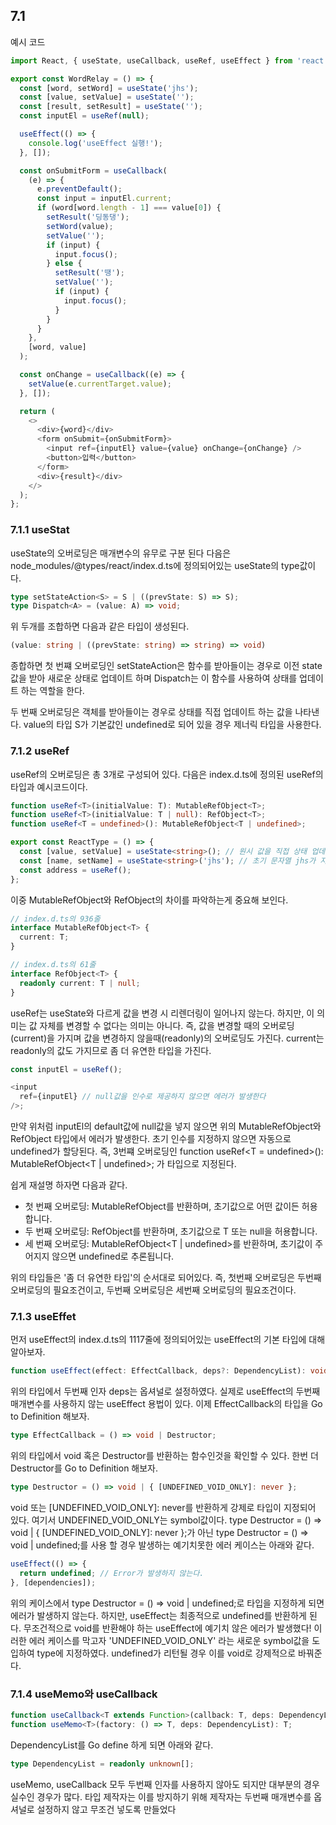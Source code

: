 ## 7.1

예시 코드

```ts
import React, { useState, useCallback, useRef, useEffect } from 'react';

export const WordRelay = () => {
  const [word, setWord] = useState('jhs');
  const [value, setValue] = useState('');
  const [result, setResult] = useState('');
  const inputEl = useRef(null);

  useEffect(() => {
    console.log('useEffect 실행!');
  }, []);

  const onSubmitForm = useCallback(
    (e) => {
      e.preventDefault();
      const input = inputEl.current;
      if (word[word.length - 1] === value[0]) {
        setResult('딩동댕');
        setWord(value);
        setValue('');
        if (input) {
          input.focus();
        } else {
          setResult('땡');
          setValue('');
          if (input) {
            input.focus();
          }
        }
      }
    },
    [word, value]
  );

  const onChange = useCallback((e) => {
    setValue(e.currentTarget.value);
  }, []);

  return (
    <>
      <div>{word}</div>
      <form onSubmit={onSubmitForm}>
        <input ref={inputEl} value={value} onChange={onChange} />
        <button>입력</button>
      </form>
      <div>{result}</div>
    </>
  );
};
```

### 7.1.1 useStat

useState의 오버로딩은 매개변수의 유무로 구분 된다
다음은 node_modules/@types/react/index.d.ts에 정의되어있는 useState의 type값이다.

```ts
type setStateAction<S> = S | ((prevState: S) => S);
type Dispatch<A> = (value: A) => void;
```

위 두개를 조합하면 다음과 같은 타입이 생성된다.

```ts
(value: string | ((prevState: string) => string) => void)
```

종합하면 첫 번쨰 오버로딩인 setStateAction은 함수를 받아들이는 경우로
이전 state값을 받아 새로운 상태로 업데이트 하며 Dispatch는 이 함수를 사용하여 상태를 업데이트 하는 역할을 한다.

두 번째 오버로딩은 객체를 받아들이는 경우로
상태를 직접 업데이트 하는 값을 나타낸다.
value의 타입 S가 기본값인 undefined로 되어 있을 경우 제너릭 타입을 사용한다.

### 7.1.2 useRef

useRef의 오버로딩은 총 3개로 구성되어 있다.
다음은 index.d.ts에 정의된 useRef의 타입과 예시코드이다.

```ts
function useRef<T>(initialValue: T): MutableRefObject<T>;
function useRef<T>(initialValue: T | null): RefObject<T>;
function useRef<T = undefined>(): MutableRefObject<T | undefined>;

export const ReactType = () => {
  const [value, setValue] = useState<string>(); // 원시 값을 직접 상태 업데이트 하므로 두 번쨰 오버로딩 사용
  const [name, setName] = useState<string>('jhs'); // 초기 문자열 jhs가 지정되어 있으므로 useState의 첫 번째 오버로딩 사용
  const address = useRef();
};
```

이중 MutableRefObject와 RefObject의 차이를 파악하는게 중요해 보인다.

```ts
// index.d.ts의 936줄
interface MutableRefObject<T> {
  current: T;
}

// index.d.ts의 61줄
interface RefObject<T> {
  readonly current: T | null;
}
```

useRef는 useState와 다르게 값을 변경 시 리렌더링이 일어나지 않는다.
하지만, 이 의미는 값 자체를 변경할 수 없다는 의미는 아니다. 즉, 값을 변경할 때의 오버로딩(current)을 가지며 값을 변경하지 않을때(readonly)의 오버로딩도 가진다.
current는 readonly의 값도 가지므로 좀 더 유연한 타입을 가진다.

```ts
const inputEl = useRef();

<input
  ref={inputEl} // null값을 인수로 제공하지 않으면 에러가 발생한다
/>;
```

만약 위처럼 inputEl의 default값에 null값을 넣지 않으면 위의 MutableRefObject와 RefObject 타입에서 에러가 발생한다.
초기 인수를 지정하지 않으면 자동으로 undefined가 할당된다. 즉, 3번쨰 오버로딩인 function useRef<T = undefined>(): MutableRefObject<T | undefined>; 가 타입으로 지정된다.

쉽게 재설명 하자면 다음과 같다.

- 첫 번째 오버로딩: MutableRefObject<T>를 반환하며, 초기값으로 어떤 값이든 허용합니다.
- 두 번째 오버로딩: RefObject<T>를 반환하며, 초기값으로 T 또는 null을 허용합니다.
- 세 번째 오버로딩: MutableRefObject<T | undefined>를 반환하며, 초기값이 주어지지 않으면 undefined로 추론됩니다.

위의 타입들은 '좀 더 유연한 타입'의 순서대로 되어있다. 즉, 첫번째 오버로딩은 두번째 오버로딩의 필요조건이고, 두번째 오버로딩은 세번째 오버로딩의 필요조건이다.

### 7.1.3 useEffet

먼저 useEffect의 index.d.ts의 1117줄에 정의되어있는 useEffect의 기본 타입에 대해 알아보자.

```ts
function useEffect(effect: EffectCallback, deps?: DependencyList): void;
```

위의 타입에서 두번째 인자 deps는 옵셔널로 설정하였다. 실제로 useEffect의 두번째 매개변수를 사용하지 않는 useEffect 용법이 있다.
이제 EffectCallback의 타입을 Go to Definition 해보자.

```ts
type EffectCallback = () => void | Destructor;
```

위의 타입에서 void 혹은 Destructor를 반환하는 함수인것을 확인할 수 있다.
한번 더 Destructor를 Go to Definition 해보자.

```ts
type Destructor = () => void | { [UNDEFINED_VOID_ONLY]: never };
```

void 또는 [UNDEFINED_VOID_ONLY]: never를 반환하게 강제로 타입이 지정되어 있다.
여기서 UNDEFINED_VOID_ONLY는 symbol값이다.
type Destructor = () => void | { [UNDEFINED_VOID_ONLY]: never };가 아닌 type Destructor = () => void | undefined;를 사용 할 경우 발생하는 예기치못한 에러 케이스는 아래와 같다.

```ts
useEffect(() => {
  return undefined; // Error가 발생하지 않는다.
}, [dependencies]);
```

위의 케이스에서 type Destructor = () => void | undefined;로 타입을 지정하게 되면 에러가 발생하지 않는다.
하지만, useEffect는 최종적으로 undefined를 반환하게 된다. 무조건적으로 void를 반환해야 하는 useEffect에 예기치 않은 에러가 발생했다!
이러한 에러 케이스를 막고자 'UNDEFINED_VOID_ONLY' 라는 새로운 symbol값을 도입하여 type에 지정하였다. undefined가 리턴될 경우 이를 void로 강제적으로 바꿔준다.

### 7.1.4 useMemo와 useCallback

```ts
function useCallback<T extends Function>(callback: T, deps: DependencyList): T;
function useMemo<T>(factory: () => T, deps: DependencyList): T;
```

DependencyList를 Go define 하게 되면 아래와 같다.

```ts
type DependencyList = readonly unknown[];
```

useMemo, useCallback 모두 두번째 인자를 사용하지 않아도 되지만 대부분의 경우 실수인 경우가 많다.
타입 제작자는 이를 방지하기 위해 제작자는 두번째 매개변수를 옵셔널로 설정하지 않고 무조건 넣도록 만들었다
